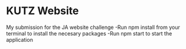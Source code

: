 # KUTZ Website
My submission for the JA website challenge
-Run npm install from your terminal to install the necesary packages
-Run npm start to start the application
